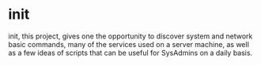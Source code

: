 # init
init, this project, gives one the opportunity to discover system and network basic commands, many of the services used on a server machine, as well as a few ideas of scripts that can be useful for SysAdmins on a daily basis.
